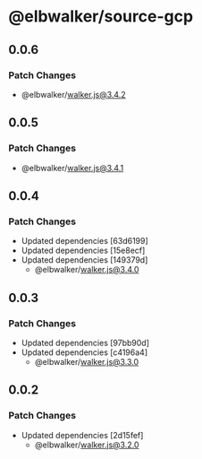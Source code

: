 # @elbwalker/source-gcp

## 0.0.6

### Patch Changes

- @elbwalker/walker.js@3.4.2

## 0.0.5

### Patch Changes

- @elbwalker/walker.js@3.4.1

## 0.0.4

### Patch Changes

- Updated dependencies [63d6199]
- Updated dependencies [15e8ecf]
- Updated dependencies [149379d]
  - @elbwalker/walker.js@3.4.0

## 0.0.3

### Patch Changes

- Updated dependencies [97bb90d]
- Updated dependencies [c4196a4]
  - @elbwalker/walker.js@3.3.0

## 0.0.2

### Patch Changes

- Updated dependencies [2d15fef]
  - @elbwalker/walker.js@3.2.0
